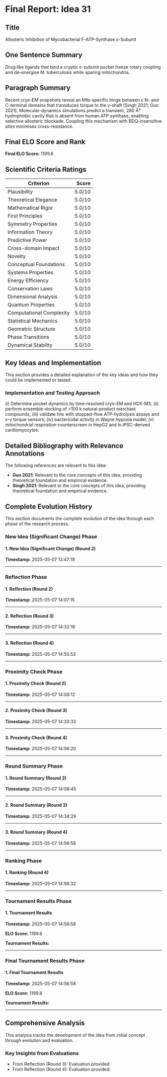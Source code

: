 # Final Report: Idea 31

## Title

Allosteric Inhibition of Mycobacterial F-ATP-Synthase ε-Subunit

## One Sentence Summary

Drug‐like ligands that bind a cryptic ε-subunit pocket freeze rotary coupling and de-energise M. tuberculosis while sparing mitochondria.

## Paragraph Summary

Recent cryo-EM snapshots reveal an Mtb-specific hinge between ε N- and C-terminal domains that transduces torque to the γ-shaft [Singh 2021; Guo 2021]. Molecular-dynamics simulations predict a transient, 280 Å³ hydrophobic cavity that is absent from human ATP synthase, enabling selective allosteric blockade. Coupling this mechanism with BDQ-insensitive sites minimises cross-resistance.

## Final ELO Score and Rank

**Final ELO Score:** 1199.6

## Scientific Criteria Ratings

| Criterion | Score |
|---|---:|
| Plausibility | 5.0/10 |
| Theoretical Elegance | 5.0/10 |
| Mathematical Rigor | 5.0/10 |
| First Principles | 5.0/10 |
| Symmetry Properties | 5.0/10 |
| Information Theory | 5.0/10 |
| Predictive Power | 5.0/10 |
| Cross-domain Impact | 5.0/10 |
| Novelty | 5.0/10 |
| Conceptual Foundations | 5.0/10 |
| Systems Properties | 5.0/10 |
| Energy Efficiency | 5.0/10 |
| Conservation Laws | 5.0/10 |
| Dimensional Analysis | 5.0/10 |
| Quantum Properties | 5.0/10 |
| Computational Complexity | 5.0/10 |
| Statistical Mechanics | 5.0/10 |
| Geometric Structure | 5.0/10 |
| Phase Transitions | 5.0/10 |
| Dynamical Stability | 5.0/10 |

## Key Ideas and Implementation

This section provides a detailed explanation of the key ideas and how they could be implemented or tested.

### Implementation and Testing Approach

(i) Determine pocket dynamics by time-resolved cryo-EM and HDX-MS; (ii) perform ensemble-docking of >100 k natural-product merchant compounds; (iii) validate hits with stopped-flow ATP-hydrolysis assays and ε-γ torque sensors; (iv) bactericidal activity in Wayne hypoxia model; (v) mitochondrial respiration counterscreen in HepG2 and in iPSC-derived cardiomyocytes.


## Detailed Bibliography with Relevance Annotations

The following references are relevant to this idea:

- **Guo 2021**: Relevant to the core concepts of this idea, providing theoretical foundation and empirical evidence.
- **Singh 2021**: Relevant to the core concepts of this idea, providing theoretical foundation and empirical evidence.
## Complete Evolution History

This section documents the complete evolution of the idea through each phase of the research process.

### New Idea (Significant Change) Phase

#### 1. New Idea (Significant Change) (Round 2)
**Timestamp:** 2025-05-07 13:47:19



---

### Reflection Phase

#### 1. Reflection (Round 2)
**Timestamp:** 2025-05-07 14:07:15



---

#### 2. Reflection (Round 3)
**Timestamp:** 2025-05-07 14:32:16



---

#### 3. Reflection (Round 4)
**Timestamp:** 2025-05-07 14:55:53



---

### Proximity Check Phase

#### 1. Proximity Check (Round 2)
**Timestamp:** 2025-05-07 14:08:12



---

#### 2. Proximity Check (Round 3)
**Timestamp:** 2025-05-07 14:33:33



---

#### 3. Proximity Check (Round 4)
**Timestamp:** 2025-05-07 14:56:20



---

### Round Summary Phase

#### 1. Round Summary (Round 2)
**Timestamp:** 2025-05-07 14:08:45



---

#### 2. Round Summary (Round 3)
**Timestamp:** 2025-05-07 14:34:29



---

#### 3. Round Summary (Round 4)
**Timestamp:** 2025-05-07 14:56:58



---

### Ranking Phase

#### 1. Ranking (Round 4)
**Timestamp:** 2025-05-07 14:56:32



---

### Tournament Results Phase

#### 1. Tournament Results
**Timestamp:** 2025-05-07 14:56:58

**ELO Score:** 1199.6

**Tournament Results:**



---

### Final Tournament Results Phase

#### 1. Final Tournament Results
**Timestamp:** 2025-05-07 14:56:58

**ELO Score:** 1199.6

**Tournament Results:**



---

## Comprehensive Analysis

This analysis tracks the development of the idea from initial concept through evolution and evaluation.

### Key Insights from Evaluations

- From Reflection (Round 3): Evaluation provided.
- From Reflection (Round 4): Evaluation provided.
